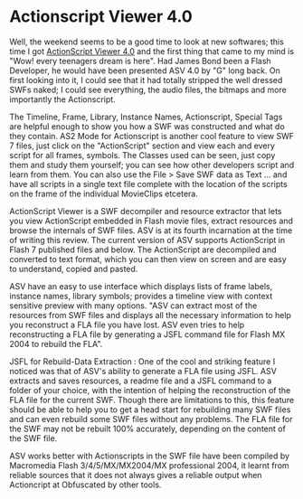 # Actionscript Viewer 4.0

Well, the weekend seems to be a good time to look at new softwares; this time I got [ActionScript Viewer 4.0](http://buraks.com/asv/) and the first thing that came to my mind is "Wow! every teenagers dream is here". Had James Bond been a Flash Developer, he would have been presented ASV 4.0 by "G" long back. On first looking into it, I could see that it had totally stripped the well dressed SWFs naked; I could see everything, the audio files, the bitmaps and more importantly the Actionscript.

The Timeline, Frame, Library, Instance Names, Actionscript, Special Tags are helpful enough to show you how a SWF was constructed and what do they contain. AS2 Mode for Actionscript is another cool feature to view SWF 7 files, just click on the "ActionScript" section and view each and every script for all frames, symbols. The Classes used can be seen, just copy them and study them yourself; you can see how other developers script and learn from them. You can also use the File > Save SWF data as Text ... and have all scripts in a single text file complete with the location of the scripts on the frame of the individual MovieClips etcetera.

ActionScript Viewer is a SWF decompiler and resource extractor that lets you view ActionScript embedded in Flash movie files, extract resources and browse the internals of SWF files. ASV is at its fourth incarnation at the time of writing this review. The current version of ASV supports ActionScript in Flash 7 published files and below. The ActionScript  are decompiled and converted to text format, which you can then view on screen and are easy to understand, copied and pasted.

ASV have an easy to use interface which displays lists of frame labels, instance names, library symbols; provides a timeline view with context sensitive preview with many options. "ASV can extract most of the resources from SWF files and displays all the necessary information to help you reconstruct a FLA file you have lost. ASV even tries to help reconstructing a FLA file by generating a JSFL command file for Flash MX 2004 to rebuild the FLA".

JSFL for Rebuild-Data Extraction : One of the cool and striking feature I noticed was that of ASV's ability to generate a FLA file using JSFL. ASV extracts and saves resources, a readme file and a JSFL command to a folder of your choice, with the intention of helping the reconstruction of the FLA file for the current SWF. Though there are limitations to this, this feature should be able to help you to get a head start for rebuilding many SWF files and can even rebuild some SWF files without any problems. The FLA file for the SWF may not be rebuilt 100% accurately, depending on the content of the SWF file.

ASV works better with Actionscripts in the SWF file have been compiled by Macromedia Flash 3/4/5/MX/MX2004/MX professional 2004, it learnt from reliable sources that it does not always gives a reliable output when Actioncript at Obfuscated by other tools.
